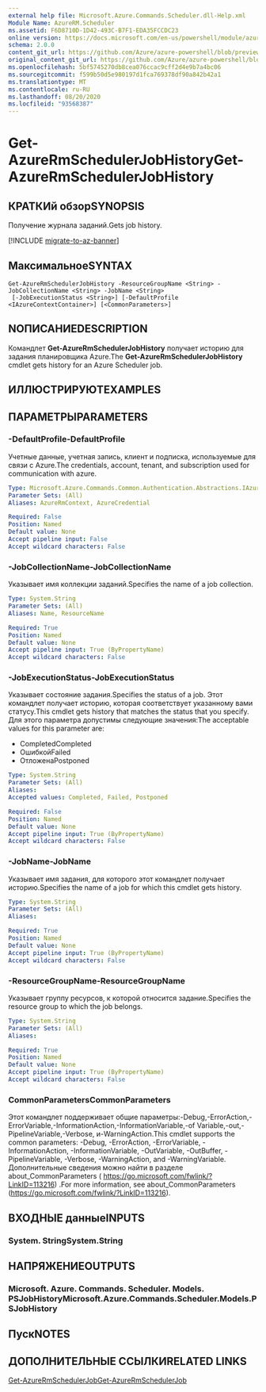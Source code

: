 ```yaml
---
external help file: Microsoft.Azure.Commands.Scheduler.dll-Help.xml
Module Name: AzureRM.Scheduler
ms.assetid: F6D8710D-1D42-493C-B7F1-EDA35FCCDC23
online version: https://docs.microsoft.com/en-us/powershell/module/azurerm.scheduler/get-azurermschedulerjobhistory
schema: 2.0.0
content_git_url: https://github.com/Azure/azure-powershell/blob/preview/src/ResourceManager/Scheduler/Commands.Scheduler/help/Get-AzureRmSchedulerJobHistory.md
original_content_git_url: https://github.com/Azure/azure-powershell/blob/preview/src/ResourceManager/Scheduler/Commands.Scheduler/help/Get-AzureRmSchedulerJobHistory.md
ms.openlocfilehash: 5bf5745270db8cea076ccac9cff2d4e9b7a4bc06
ms.sourcegitcommit: f599b50d5e980197d1fca769378df90a842b42a1
ms.translationtype: MT
ms.contentlocale: ru-RU
ms.lasthandoff: 08/20/2020
ms.locfileid: "93568387"
---
```

# <span data-ttu-id="fd467-101">Get-AzureRmSchedulerJobHistory</span><span class="sxs-lookup"><span data-stu-id="fd467-101">Get-AzureRmSchedulerJobHistory</span></span>

## <span data-ttu-id="fd467-102">КРАТКИй обзор</span><span class="sxs-lookup"><span data-stu-id="fd467-102">SYNOPSIS</span></span>
<span data-ttu-id="fd467-103">Получение журнала заданий.</span><span class="sxs-lookup"><span data-stu-id="fd467-103">Gets job history.</span></span>

[!INCLUDE [migrate-to-az-banner](../../includes/migrate-to-az-banner.md)]

## <span data-ttu-id="fd467-104">Максимальное</span><span class="sxs-lookup"><span data-stu-id="fd467-104">SYNTAX</span></span>

```
Get-AzureRmSchedulerJobHistory -ResourceGroupName <String> -JobCollectionName <String> -JobName <String>
 [-JobExecutionStatus <String>] [-DefaultProfile <IAzureContextContainer>] [<CommonParameters>]
```

## <span data-ttu-id="fd467-105">NОПИСАНИЕ</span><span class="sxs-lookup"><span data-stu-id="fd467-105">DESCRIPTION</span></span>
<span data-ttu-id="fd467-106">Командлет **Get-AzureRmSchedulerJobHistory** получает историю для задания планировщика Azure.</span><span class="sxs-lookup"><span data-stu-id="fd467-106">The **Get-AzureRmSchedulerJobHistory** cmdlet gets history for an Azure Scheduler job.</span></span>

## <span data-ttu-id="fd467-107">ИЛЛЮСТРИРУЮТ</span><span class="sxs-lookup"><span data-stu-id="fd467-107">EXAMPLES</span></span>

## <span data-ttu-id="fd467-108">ПАРАМЕТРЫ</span><span class="sxs-lookup"><span data-stu-id="fd467-108">PARAMETERS</span></span>

### <span data-ttu-id="fd467-109">-DefaultProfile</span><span class="sxs-lookup"><span data-stu-id="fd467-109">-DefaultProfile</span></span>
<span data-ttu-id="fd467-110">Учетные данные, учетная запись, клиент и подписка, используемые для связи с Azure.</span><span class="sxs-lookup"><span data-stu-id="fd467-110">The credentials, account, tenant, and subscription used for communication with azure.</span></span>

```yaml
Type: Microsoft.Azure.Commands.Common.Authentication.Abstractions.IAzureContextContainer
Parameter Sets: (All)
Aliases: AzureRmContext, AzureCredential

Required: False
Position: Named
Default value: None
Accept pipeline input: False
Accept wildcard characters: False
```

### <span data-ttu-id="fd467-111">-JobCollectionName</span><span class="sxs-lookup"><span data-stu-id="fd467-111">-JobCollectionName</span></span>
<span data-ttu-id="fd467-112">Указывает имя коллекции заданий.</span><span class="sxs-lookup"><span data-stu-id="fd467-112">Specifies the name of a job collection.</span></span>

```yaml
Type: System.String
Parameter Sets: (All)
Aliases: Name, ResourceName

Required: True
Position: Named
Default value: None
Accept pipeline input: True (ByPropertyName)
Accept wildcard characters: False
```

### <span data-ttu-id="fd467-113">-JobExecutionStatus</span><span class="sxs-lookup"><span data-stu-id="fd467-113">-JobExecutionStatus</span></span>
<span data-ttu-id="fd467-114">Указывает состояние задания.</span><span class="sxs-lookup"><span data-stu-id="fd467-114">Specifies the status of a job.</span></span>
<span data-ttu-id="fd467-115">Этот командлет получает историю, которая соответствует указанному вами статусу.</span><span class="sxs-lookup"><span data-stu-id="fd467-115">This cmdlet gets history that matches the status that you specify.</span></span>
<span data-ttu-id="fd467-116">Для этого параметра допустимы следующие значения:</span><span class="sxs-lookup"><span data-stu-id="fd467-116">The acceptable values for this parameter are:</span></span>
- <span data-ttu-id="fd467-117">Completed</span><span class="sxs-lookup"><span data-stu-id="fd467-117">Completed</span></span> 
- <span data-ttu-id="fd467-118">Ошибкой</span><span class="sxs-lookup"><span data-stu-id="fd467-118">Failed</span></span> 
- <span data-ttu-id="fd467-119">Отложена</span><span class="sxs-lookup"><span data-stu-id="fd467-119">Postponed</span></span>

```yaml
Type: System.String
Parameter Sets: (All)
Aliases:
Accepted values: Completed, Failed, Postponed

Required: False
Position: Named
Default value: None
Accept pipeline input: True (ByPropertyName)
Accept wildcard characters: False
```

### <span data-ttu-id="fd467-120">-JobName</span><span class="sxs-lookup"><span data-stu-id="fd467-120">-JobName</span></span>
<span data-ttu-id="fd467-121">Указывает имя задания, для которого этот командлет получает историю.</span><span class="sxs-lookup"><span data-stu-id="fd467-121">Specifies the name of a job for which this cmdlet gets history.</span></span>

```yaml
Type: System.String
Parameter Sets: (All)
Aliases:

Required: True
Position: Named
Default value: None
Accept pipeline input: True (ByPropertyName)
Accept wildcard characters: False
```

### <span data-ttu-id="fd467-122">-ResourceGroupName</span><span class="sxs-lookup"><span data-stu-id="fd467-122">-ResourceGroupName</span></span>
<span data-ttu-id="fd467-123">Указывает группу ресурсов, к которой относится задание.</span><span class="sxs-lookup"><span data-stu-id="fd467-123">Specifies the resource group to which the job belongs.</span></span>

```yaml
Type: System.String
Parameter Sets: (All)
Aliases:

Required: True
Position: Named
Default value: None
Accept pipeline input: True (ByPropertyName)
Accept wildcard characters: False
```

### <span data-ttu-id="fd467-124">CommonParameters</span><span class="sxs-lookup"><span data-stu-id="fd467-124">CommonParameters</span></span>
<span data-ttu-id="fd467-125">Этот командлет поддерживает общие параметры:-Debug,-ErrorAction,-ErrorVariable,-InformationAction,-InformationVariable,-of Variable,-out,-PipelineVariable,-Verbose, и-WarningAction.</span><span class="sxs-lookup"><span data-stu-id="fd467-125">This cmdlet supports the common parameters: -Debug, -ErrorAction, -ErrorVariable, -InformationAction, -InformationVariable, -OutVariable, -OutBuffer, -PipelineVariable, -Verbose, -WarningAction, and -WarningVariable.</span></span> <span data-ttu-id="fd467-126">Дополнительные сведения можно найти в разделе about_CommonParameters ( https://go.microsoft.com/fwlink/?LinkID=113216) .</span><span class="sxs-lookup"><span data-stu-id="fd467-126">For more information, see about_CommonParameters (https://go.microsoft.com/fwlink/?LinkID=113216).</span></span>

## <span data-ttu-id="fd467-127">ВХОДНЫЕ данные</span><span class="sxs-lookup"><span data-stu-id="fd467-127">INPUTS</span></span>

### <span data-ttu-id="fd467-128">System. String</span><span class="sxs-lookup"><span data-stu-id="fd467-128">System.String</span></span>

## <span data-ttu-id="fd467-129">НАПРЯЖЕНИЕ</span><span class="sxs-lookup"><span data-stu-id="fd467-129">OUTPUTS</span></span>

### <span data-ttu-id="fd467-130">Microsoft. Azure. Commands. Scheduler. Models. PSJobHistory</span><span class="sxs-lookup"><span data-stu-id="fd467-130">Microsoft.Azure.Commands.Scheduler.Models.PSJobHistory</span></span>

## <span data-ttu-id="fd467-131">Пуск</span><span class="sxs-lookup"><span data-stu-id="fd467-131">NOTES</span></span>

## <span data-ttu-id="fd467-132">ДОПОЛНИТЕЛЬНЫЕ ССЫЛКИ</span><span class="sxs-lookup"><span data-stu-id="fd467-132">RELATED LINKS</span></span>

[<span data-ttu-id="fd467-133">Get-AzureRmSchedulerJob</span><span class="sxs-lookup"><span data-stu-id="fd467-133">Get-AzureRmSchedulerJob</span></span>](./Get-AzureRmSchedulerJob.md)



